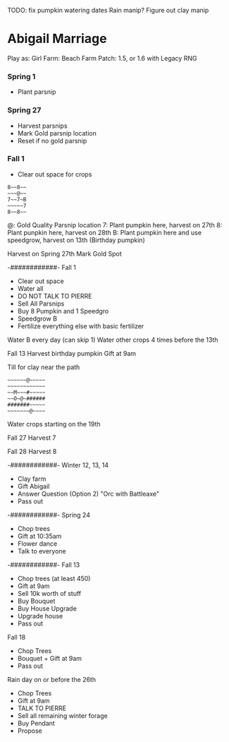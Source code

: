TODO: 
fix pumpkin watering dates
Rain manip?
Figure out clay manip


# Abigail Marriage 

Play as: Girl
Farm: Beach Farm
Patch: 1.5, or 1.6 with Legacy RNG

### Spring 1
- Plant parsnip

### Spring 27
- Harvest parsnips
- Mark Gold parsnip location
- Reset if no gold parsnip

### Fall 1
- Clear out space for crops

```
8~~8~~
~~~@~~
7~~7~B
~~~~~7
8~~8~~
```

@: Gold Quality Parsnip location
7: Plant pumpkin here, harvest on 27th
8: Plant punpkin here, harvest on 28th
B: Plant pumpkin here and use speedgrow, harvest on 13th (Birthday pumpkin)





Harvest on Spring 27th
Mark Gold Spot

-############-
Fall 1

- Clear out space
- Water all
- DO NOT TALK TO PIERRE
- Sell All Parsnips 
- Buy 8 Pumpkin and 1 Speedgro
- Speedgrow B
- Fertilize everything else with basic fertilizer



Water B every day (can skip 1)
Water other crops 4 times before the 13th

Fall 13
Harvest birthday pumpkin
Gift at 9am

Till for clay near the path
```
~~~~~~@~~~~~
~~~~~~~~~~~~
~~M~~~#~~~~~
~~O~@~######
#######~~~~~
~~~~~~~@~~~~
```


Water crops starting on the 19th

Fall 27
Harvest 7

Fall 28
Harvest 8

-############-
Winter 12, 13, 14
- Clay farm
- Gift Abigail
- Answer Question (Option 2) "Orc with Battleaxe"
- Pass out

-############-
Spring 24
- Chop trees
- Gift at 10:35am
- Flower dance
- Talk to everyone

-############-
Fall 13
- Chop trees (at least 450)
- Gift at 9am
- Sell 10k worth of stuff
- Buy Bouquet
- Buy House Upgrade
- Upgrade house
- Pass out

Fall 18
- Chop Trees
- Bouquet + Gift at 9am
- Pass out

Rain day on or before the 26th
- Chop Trees
- Gift at 9am
- TALK TO PIERRE
- Sell all remaining winter forage
- Buy Pendant
- Propose

